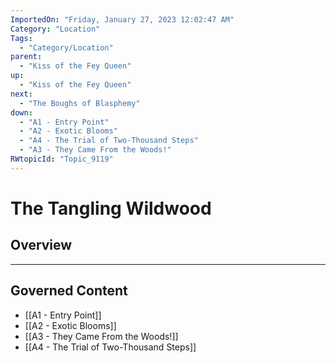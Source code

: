 ```yaml
---
ImportedOn: "Friday, January 27, 2023 12:02:47 AM"
Category: "Location"
Tags:
  - "Category/Location"
parent:
  - "Kiss of the Fey Queen"
up:
  - "Kiss of the Fey Queen"
next:
  - "The Boughs of Blasphemy"
down:
  - "A1 - Entry Point"
  - "A2 - Exotic Blooms"
  - "A4 - The Trial of Two-Thousand Steps"
  - "A3 - They Came From the Woods!"
RWtopicId: "Topic_9119"
---
```

# The Tangling Wildwood
## Overview
---
## Governed Content
- [[A1 - Entry Point]]
- [[A2 - Exotic Blooms]]
- [[A3 - They Came From the Woods!]]
- [[A4 - The Trial of Two-Thousand Steps]]


